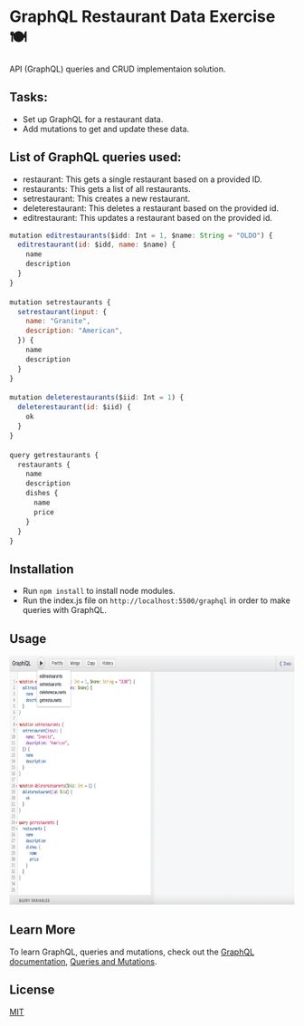 # GraphQL Restaurant Data Exercise 🍽

API (GraphQL) queries and CRUD implementaion solution.

## Tasks:

- Set up GraphQL for a restaurant data.
- Add mutations to get and update these data.

## List of GraphQL queries used:

- restaurant: This gets a single restaurant based on a provided ID. 
- restaurants: This gets a list of all restaurants. 
- setrestaurant: This creates a new restaurant. 
- deleterestaurant: This deletes a restaurant based on the provided id.
- editrestaurant: This updates a restaurant based on the provided id.

```javaScript
mutation editrestaurants($idd: Int = 1, $name: String = "OLDO") {
  editrestaurant(id: $idd, name: $name) {
    name
    description
  }
}

mutation setrestaurants {
  setrestaurant(input: {
    name: "Granite",
    description: "American",
  }) {
    name
    description
  }
}

mutation deleterestaurants($iid: Int = 1) {
  deleterestaurant(id: $iid) {
    ok
  }
}

query getrestaurants {
  restaurants {
    name
    description
    dishes {
      name
      price
    }
  }
}
```

## Installation

- Run `npm install` to install node modules.
- Run the index.js file on `http://localhost:5500/graphql` in order to make queries with GraphQL.

## Usage

<img src = 'https://raw.githubusercontent.com/anyapages/graphql-restaurant-data-exercise/main/image.png?token=ATDMTEB7ZUUGO34UBGIMEGTBLLXHK' width="550" height="440"> 

## Learn More

To learn GraphQL, queries and mutations, check out the [GraphQL documentation](https://graphql.org/), [Queries and Mutations](https://graphql.org/learn/queries/).

## License

[MIT](https://github.com/anyapages/graphql-restaurant-data-exercise/blob/main/LICENSE) 

